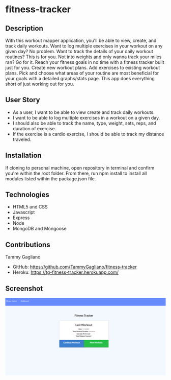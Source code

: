 # fitness-tracker

## Description

With this workout mapper application, you'll be able to view, create, and track daily workouts. Want to log multiple exercises in your workout on any given day? No problem. Want to track the details of your daily workout routines? This is for you. Not into weights and only wanna track your miles ran? Go for it. Reach your fitness goals in no time with a fitness tracker built just for you. Create new workout plans. Add exercises to existing workout plans. Pick and choose what areas of your routine are most beneficial for your goals with a detailed graphs/stats page. This app does everything short of just working out for you.
## User Story

* As a user, I want to be able to view create and track daily workouts.
* I want to be able to log multiple exercises in a workout on a given day.
* I should also be able to track the name, type, weight, sets, reps, and duration of exercise.
* If the exercise is a cardio exercise, I should be able to track my distance traveled.

## Installation 

If cloning to personal machine, open repository in terminal and confirm you're within the root folder. From there, run npm install to install all modules listed within the package.json file.

## Technologies 

* HTML5 and CSS
* Javascript
* Express
* Node 
* MongoDB and Mongoose

## Contributions
Tammy Gagliano
* GitHub: https://github.com/TammyGagliano/fitness-tracker
* Heroku: https://tg-fitness-tracker.herokuapp.com/

## Screenshot 
![Fitness Tracker](./fitnessscreenshot.png)

